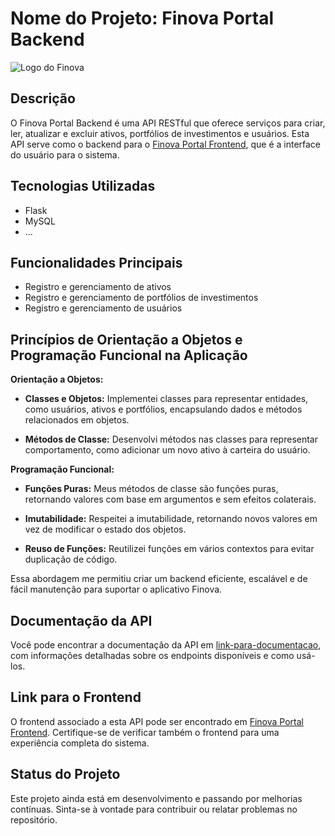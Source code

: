 # Nome do Projeto: Finova Portal Backend

![Logo do Finova](https://i.imgur.com/RELNipx.png)

## Descrição
O Finova Portal Backend é uma API RESTful que oferece serviços para criar, ler, atualizar e excluir ativos, portfólios de investimentos e usuários. Esta API serve como o backend para o [Finova Portal Frontend](https://github.com/lucasfrotabarroso14/Finova-Portal-Front), que é a interface do usuário para o sistema.

## Tecnologias Utilizadas
- Flask
- MySQL
- ...

## Funcionalidades Principais
- Registro e gerenciamento de ativos
- Registro e gerenciamento de portfólios de investimentos
- Registro e gerenciamento de usuários

## Princípios de Orientação a Objetos e Programação Funcional na Aplicação

**Orientação a Objetos:**

- **Classes e Objetos:** Implementei classes para representar entidades, como usuários, ativos e portfólios, encapsulando dados e métodos relacionados em objetos.

- **Métodos de Classe:** Desenvolvi métodos nas classes para representar comportamento, como adicionar um novo ativo à carteira do usuário.

**Programação Funcional:**

- **Funções Puras:** Meus métodos de classe são funções puras, retornando valores com base em argumentos e sem efeitos colaterais.

- **Imutabilidade:** Respeitei a imutabilidade, retornando novos valores em vez de modificar o estado dos objetos.

- **Reuso de Funções:** Reutilizei funções em vários contextos para evitar duplicação de código.

Essa abordagem me permitiu criar um backend eficiente, escalável e de fácil manutenção para suportar o aplicativo Finova.

## Documentação da API
Você pode encontrar a documentação da API em [link-para-documentacao](#), com informações detalhadas sobre os endpoints disponíveis e como usá-los.

## Link para o Frontend
O frontend associado a esta API pode ser encontrado em [Finova Portal Frontend](https://github.com/lucasfrotabarroso14/Finova-Portal-Front). Certifique-se de verificar também o frontend para uma experiência completa do sistema.

## Status do Projeto
Este projeto ainda está em desenvolvimento e passando por melhorias contínuas. Sinta-se à vontade para contribuir ou relatar problemas no repositório.

